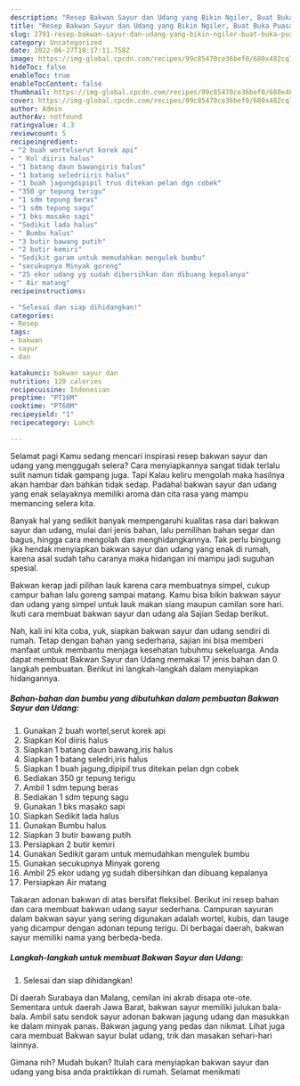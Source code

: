 ```yaml
---
description: "Resep Bakwan Sayur dan Udang yang Bikin Ngiler, Buat Buka Puasa Bikin Ngiler"
title: "Resep Bakwan Sayur dan Udang yang Bikin Ngiler, Buat Buka Puasa Bikin Ngiler"
slug: 2791-resep-bakwan-sayur-dan-udang-yang-bikin-ngiler-buat-buka-puasa-bikin-ngiler
category: Uncategorized
date: 2022-06-27T18:17:11.758Z
image: https://img-global.cpcdn.com/recipes/99c85470ce36bef0/680x482cq70/bakwan-sayur-dan-udang-foto-resep-utama.jpg
hideToc: false
enableToc: true
enableTocContent: false
thumbnail: https://img-global.cpcdn.com/recipes/99c85470ce36bef0/680x482cq70/bakwan-sayur-dan-udang-foto-resep-utama.jpg
cover: https://img-global.cpcdn.com/recipes/99c85470ce36bef0/680x482cq70/bakwan-sayur-dan-udang-foto-resep-utama.jpg
author: Admin
authorAv: notfound
ratingvalue: 4.3
reviewcount: 5
recipeingredient:
- "2 buah wortelserut korek api"
- " Kol diiris halus"
- "1 batang daun bawangiris halus"
- "1 batang seledriiris halus"
- "1 buah jagungdipipil trus ditekan pelan dgn cobek"
- "350 gr tepung terigu"
- "1 sdm tepung beras"
- "1 sdm tepung sagu"
- "1 bks masako sapi"
- "Sedikit lada halus"
- " Bumbu halus"
- "3 butir bawang putih"
- "2 butir kemiri"
- "Sedikit garam untuk memudahkan mengulek bumbu"
- "secukupnya Minyak goreng"
- "25 ekor udang yg sudah dibersihkan dan dibuang kepalanya"
- " Air matang"
recipeinstructions:

- "Selesai dan siap dihidangkan!"
categories:
- Resep
tags:
- bakwan
- sayur
- dan

katakunci: bakwan sayur dan 
nutrition: 120 calories
recipecuisine: Indonesian
preptime: "PT16M"
cooktime: "PT60M"
recipeyield: "1"
recipecategory: Lunch

---
```



Selamat pagi Kamu sedang mencari inspirasi resep bakwan sayur dan udang yang menggugah selera? Cara menyiapkannya sangat tidak terlalu sulit namun tidak gampang juga. Tapi Kalau keliru mengolah maka hasilnya akan hambar dan bahkan tidak sedap. Padahal bakwan sayur dan udang yang enak selayaknya memiliki aroma dan cita rasa yang mampu memancing selera kita.


Banyak hal yang sedikit banyak mempengaruhi kualitas rasa dari bakwan sayur dan udang, mulai dari jenis bahan, lalu pemilihan bahan segar dan bagus, hingga cara mengolah dan menghidangkannya. Tak perlu bingung jika hendak menyiapkan bakwan sayur dan udang yang enak di rumah, karena asal sudah tahu caranya maka hidangan ini mampu jadi suguhan spesial.

Bakwan kerap jadi pilihan lauk karena cara membuatnya simpel, cukup campur bahan lalu goreng sampai matang. Kamu bisa bikin bakwan sayur dan udang yang simpel untuk lauk makan siang maupun camilan sore hari. Ikuti cara membuat bakwan sayur dan udang ala Sajian Sedap berikut.


Nah, kali ini kita coba, yuk, siapkan bakwan sayur dan udang sendiri di rumah. Tetap dengan bahan yang sederhana, sajian ini bisa memberi manfaat untuk membantu menjaga kesehatan tubuhmu sekeluarga. Anda dapat membuat Bakwan Sayur dan Udang memakai 17 jenis bahan dan 0 langkah pembuatan. Berikut ini langkah-langkah dalam menyiapkan hidangannya.

<!--inarticleads1-->

##### Bahan-bahan dan bumbu yang dibutuhkan dalam pembuatan Bakwan Sayur dan Udang:

1. Gunakan 2 buah wortel,serut korek api
1. Siapkan  Kol diiris halus
1. Siapkan 1 batang daun bawang,iris halus
1. Siapkan 1 batang seledri,iris halus
1. Siapkan 1 buah jagung,dipipil trus ditekan pelan dgn cobek
1. Sediakan 350 gr tepung terigu
1. Ambil 1 sdm tepung beras
1. Sediakan 1 sdm tepung sagu
1. Gunakan 1 bks masako sapi
1. Siapkan Sedikit lada halus
1. Gunakan  Bumbu halus
1. Siapkan 3 butir bawang putih
1. Persiapkan 2 butir kemiri
1. Gunakan Sedikit garam untuk memudahkan mengulek bumbu
1. Gunakan secukupnya Minyak goreng
1. Ambil 25 ekor udang yg sudah dibersihkan dan dibuang kepalanya
1. Persiapkan  Air matang


Takaran adonan bakwan di atas bersifat fleksibel. Berikut ini resep bahan dan cara membuat bakwan udang sayur sederhana. Campuran sayuran dalam bakwan sayur yang sering digunakan adalah wortel, kubis, dan tauge yang dicampur dengan adonan tepung terigu. Di berbagai daerah, bakwan sayur memiliki nama yang berbeda-beda. 

<!--inarticleads2-->

##### Langkah-langkah untuk membuat Bakwan Sayur dan Udang:


1. Selesai dan siap dihidangkan!

Di daerah Surabaya dan Malang, cemilan ini akrab disapa ote-ote. Sementara untuk daerah Jawa Barat, bakwan sayur memiliki julukan bala-bala. Ambil satu sendok sayur adonan bakwan jagung udang dan masukkan ke dalam minyak panas. Bakwan jagung yang pedas dan nikmat. Lihat juga cara membuat Bakwan sayur bulat udang, trik dan masakan sehari-hari lainnya. 

Gimana nih? Mudah bukan? Itulah cara menyiapkan bakwan sayur dan udang yang bisa anda praktikkan di rumah. Selamat menikmati
